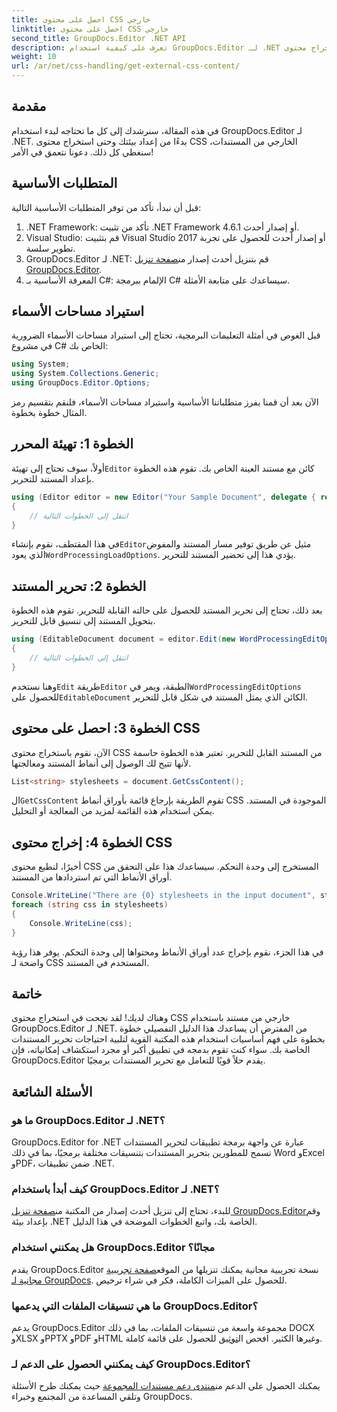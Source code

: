```yaml
---
title: احصل على محتوى CSS خارجي
linktitle: احصل على محتوى CSS خارجي
second_title: GroupDocs.Editor .NET API
description: تعرف على كيفية استخدام GroupDocs.Editor لـ .NET لاستخراج محتوى CSS خارجي من المستندات باستخدام هذا الدليل التفصيلي خطوة بخطوة. مثالي للمطورين الذين يقومون بدمج المستندات.
weight: 10
url: /ar/net/css-handling/get-external-css-content/
---
```

## مقدمة
في هذه المقالة، سنرشدك إلى كل ما تحتاجه لبدء استخدام GroupDocs.Editor لـ .NET. بدءًا من إعداد بيئتك وحتى استخراج محتوى CSS الخارجي من المستندات، سنغطي كل ذلك. دعونا نتعمق في الأمر!
## المتطلبات الأساسية
قبل أن نبدأ، تأكد من توفر المتطلبات الأساسية التالية:
1. .NET Framework: تأكد من تثبيت .NET Framework 4.6.1 أو إصدار أحدث.
2. Visual Studio: قم بتثبيت Visual Studio 2017 أو إصدار أحدث للحصول على تجربة تطوير سلسة.
3.  GroupDocs.Editor لـ .NET: قم بتنزيل أحدث إصدار من[صفحة تنزيل GroupDocs.Editor](https://releases.groupdocs.com/editor/net/).
4. المعرفة الأساسية بـ C#: الإلمام ببرمجة C# سيساعدك على متابعة الأمثلة.
## استيراد مساحات الأسماء
قبل الغوص في أمثلة التعليمات البرمجية، تحتاج إلى استيراد مساحات الأسماء الضرورية في مشروع C# الخاص بك:
```csharp
using System;
using System.Collections.Generic;
using GroupDocs.Editor.Options;
```
الآن بعد أن قمنا بفرز متطلباتنا الأساسية واستيراد مساحات الأسماء، فلنقم بتقسيم رمز المثال خطوة بخطوة.
## الخطوة 1: تهيئة المحرر
 أولاً، سوف تحتاج إلى تهيئة`Editor` كائن مع مستند العينة الخاص بك. تقوم هذه الخطوة بإعداد المستند للتحرير.
```csharp
using (Editor editor = new Editor("Your Sample Document", delegate { return new WordProcessingLoadOptions(); }))
{
    // انتقل إلى الخطوات التالية
}
```
 في هذا المقتطف، نقوم بإنشاء`Editor`مثيل عن طريق توفير مسار المستند والمفوض الذي يعود`WordProcessingLoadOptions`. يؤدي هذا إلى تحضير المستند للتحرير.
## الخطوة 2: تحرير المستند
بعد ذلك، تحتاج إلى تحرير المستند للحصول على حالته القابلة للتحرير. تقوم هذه الخطوة بتحويل المستند إلى تنسيق قابل للتحرير.
```csharp
using (EditableDocument document = editor.Edit(new WordProcessingEditOptions()))
{
    // انتقل إلى الخطوات التالية
}
```
 وهنا نستخدم`Edit` طريقة`Editor` الطبقة، ويمر في`WordProcessingEditOptions` للحصول على`EditableDocument` الكائن الذي يمثل المستند في شكل قابل للتحرير.
## الخطوة 3: احصل على محتوى CSS
الآن، نقوم باستخراج محتوى CSS من المستند القابل للتحرير. تعتبر هذه الخطوة حاسمة لأنها تتيح لك الوصول إلى أنماط المستند ومعالجتها.
```csharp
List<string> stylesheets = document.GetCssContent();
```
 ال`GetCssContent` تقوم الطريقة بإرجاع قائمة بأوراق أنماط CSS الموجودة في المستند. يمكن استخدام هذه القائمة لمزيد من المعالجة أو التحليل.
## الخطوة 4: إخراج محتوى CSS
أخيرًا، لنطبع محتوى CSS المستخرج إلى وحدة التحكم. سيساعدك هذا على التحقق من أوراق الأنماط التي تم استردادها من المستند.
```csharp
Console.WriteLine("There are {0} stylesheets in the input document", stylesheets.Count);
foreach (string css in stylesheets)
{
    Console.WriteLine(css);
}
```
في هذا الجزء، نقوم بإخراج عدد أوراق الأنماط ومحتواها إلى وحدة التحكم. يوفر هذا رؤية واضحة لـ CSS المستخدم في المستند.
## خاتمة
وهناك لديك! لقد نجحت في استخراج محتوى CSS خارجي من مستند باستخدام GroupDocs.Editor لـ .NET. من المفترض أن يساعدك هذا الدليل التفصيلي خطوة بخطوة على فهم أساسيات استخدام هذه المكتبة القوية لتلبية احتياجات تحرير المستندات الخاصة بك. سواء كنت تقوم بدمجه في تطبيق أكبر أو مجرد استكشاف إمكانياته، فإن GroupDocs.Editor يقدم حلاً قويًا للتعامل مع تحرير المستندات برمجيًا.
## الأسئلة الشائعة
### ما هو GroupDocs.Editor لـ .NET؟
GroupDocs.Editor for .NET عبارة عن واجهة برمجة تطبيقات لتحرير المستندات تسمح للمطورين بتحرير المستندات بتنسيقات مختلفة برمجيًا، بما في ذلك Word وExcel وPDF، ضمن تطبيقات .NET.
### كيف أبدأ باستخدام GroupDocs.Editor لـ .NET؟
 للبدء، تحتاج إلى تنزيل أحدث إصدار من المكتبة من[صفحة تنزيل GroupDocs.Editor](https://releases.groupdocs.com/editor/net/)وقم بإعداد بيئة .NET الخاصة بك، واتبع الخطوات الموضحة في هذا الدليل.
### هل يمكنني استخدام GroupDocs.Editor مجانًا؟
 يقدم GroupDocs.Editor نسخة تجريبية مجانية يمكنك تنزيلها من الموقع[صفحة تجريبية مجانية لـ GroupDocs](https://releases.groupdocs.com/). للحصول على الميزات الكاملة، فكر في شراء ترخيص.
### ما هي تنسيقات الملفات التي يدعمها GroupDocs.Editor؟
 يدعم GroupDocs.Editor مجموعة واسعة من تنسيقات الملفات، بما في ذلك DOCX وXLSX وPPTX وPDF وHTML وغيرها الكثير. افحص ال[توثيق](https://tutorials.groupdocs.com/editor/net/) للحصول على قائمة كاملة.
### كيف يمكنني الحصول على الدعم لـ GroupDocs.Editor؟
 يمكنك الحصول على الدعم من[منتدى دعم مستندات المجموعة](https://forum.groupdocs.com/c/editor/20) حيث يمكنك طرح الأسئلة وتلقي المساعدة من المجتمع وخبراء GroupDocs.